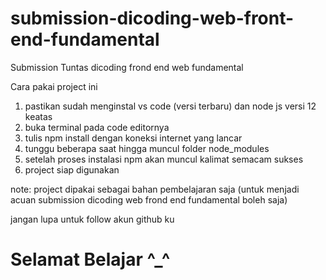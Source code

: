 # submission-dicoding-web-front-end-fundamental
Submission Tuntas dicoding frond end web fundamental

Cara pakai project ini
1. pastikan sudah menginstal vs code (versi terbaru) dan node js versi 12 keatas
2. buka terminal pada code editornya
3. tulis npm install dengan koneksi internet yang lancar
4. tunggu beberapa saat hingga muncul folder node_modules
5. setelah proses instalasi npm akan muncul kalimat semacam sukses
6. project siap digunakan


note: project dipakai sebagai bahan pembelajaran saja 
(untuk menjadi acuan submission dicoding web frond end fundamental boleh saja)

jangan lupa untuk follow akun github ku
# Selamat Belajar ^_^


